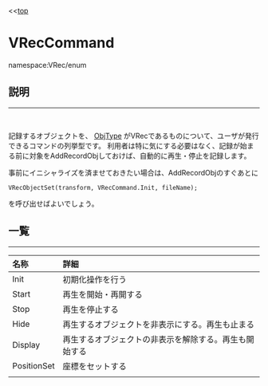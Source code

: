<<[top](VRec.md)
# **VRecCommand**
namespace:VRec/enum

## **説明**
---
<br>

記録するオブジェクトを、 [ObjType](ObjType.md) がVRecであるものについて、ユーザが発行できるコマンドの列挙型です。
利用者は特に気にする必要はなく、記録が始まる前に対象をAddRecordObjしておけば、自動的に再生・停止を記録します。

事前にイニシャライズを済ませておきたい場合は、AddRecordObjのすぐあとに

```cs:
VRecObjectSet(transform, VRecCommand.Init, fileName);
```
を呼び出せばよいでしょう。

## **一覧**
---

|名称|詳細|
|:-|:-|
|Init|初期化操作を行う|
|Start|再生を開始・再開する|
|Stop|再生を停止する|
|Hide|再生するオブジェクトを非表示にする。再生も止まる|
|Display|再生するオブジェクトの非表示を解除する。再生も開始する|
|PositionSet|座標をセットする|
|||

<br>